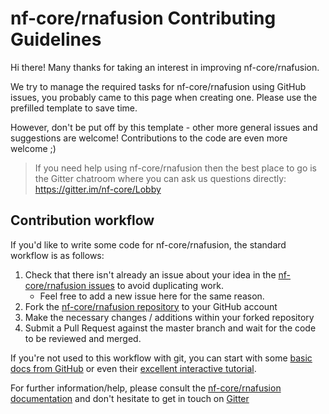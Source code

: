 # nf-core/rnafusion Contributing Guidelines

Hi there! Many thanks for taking an interest in improving nf-core/rnafusion.

We try to manage the required tasks for nf-core/rnafusion using GitHub issues, you probably came to this page when creating one. Please use the prefilled template to save time.

However, don't be put off by this template - other more general issues and suggestions are welcome! Contributions to the code are even more welcome ;)

> If you need help using nf-core/rnafusion then the best place to go is the Gitter chatroom where you can ask us questions directly: https://gitter.im/nf-core/Lobby

## Contribution workflow
If you'd like to write some code for nf-core/rnafusion, the standard workflow
is as follows:

1. Check that there isn't already an issue about your idea in the
   [nf-core/rnafusion issues](https://github.com/nf-core/rnafusion/issues) to avoid
   duplicating work.
    * Feel free to add a new issue here for the same reason.
2. Fork the [nf-core/rnafusion repository](https://github.com/nf-core/rnafusion) to your GitHub account
3. Make the necessary changes / additions within your forked repository
4. Submit a Pull Request against the master branch and wait for the code to be reviewed and merged.

If you're not used to this workflow with git, you can start with some [basic docs from GitHub](https://help.github.com/articles/fork-a-repo/) or even their [excellent interactive tutorial](https://try.github.io/).

For further information/help, please consult the [nf-core/rnafusion documentation](https://github.com/nf-core/rnafusion#documentation) and don't hesitate to get in touch on [Gitter](https://gitter.im/nf-core/Lobby)
